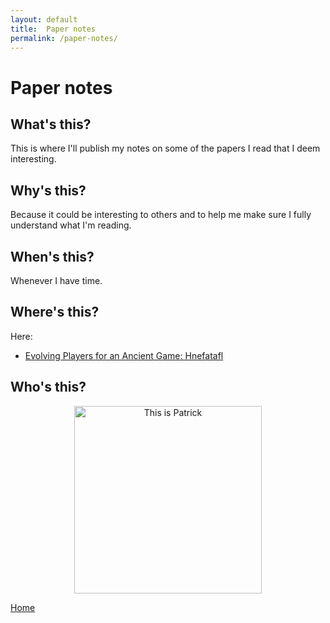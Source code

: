 ```yaml
---
layout: default
title:  Paper notes
permalink: /paper-notes/
---
```

# Paper notes

## What's this?
This is where I'll publish my notes on some of the papers I read that I deem interesting.

## Why's this?
Because it could be interesting to others and to help me make sure I fully understand what I'm reading.

## When's this?
Whenever I have time.

## Where's this?
Here:
* [Evolving Players for an Ancient Game: Hnefatafl](_posts/2020-12-14-paper01.md)

## Who's this?
<p align="center">
  <img src="https://www.meme-arsenal.com/memes/fa9f658cc9188f92bf554713f9bc68a0.jpg?raw=true" alt="This is Patrick" height="300"/>
</p>


[Home](README.md)
